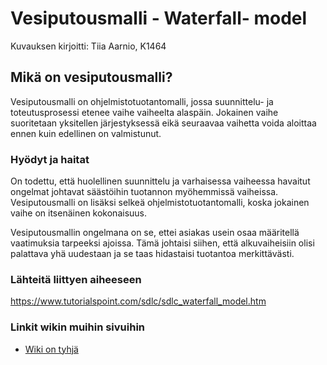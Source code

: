  # Vesiputousmalli - Waterfall- model
 
 Kuvauksen kirjoitti: Tiia Aarnio, K1464
 
 ## Mikä on vesiputousmalli?
 
 Vesiputousmalli on ohjelmistotuotantomalli, jossa suunnittelu- ja toteutusprosessi etenee vaihe vaiheelta alaspäin. 
 Jokainen vaihe suoritetaan yksitellen järjestyksessä eikä seuraavaa vaihetta voida aloittaa ennen kuin edellinen on valmistunut.
 
 ### Hyödyt ja haitat
 
 On todettu, että huolellinen suunnittelu ja varhaisessa vaiheessa havaitut ongelmat johtavat säästöihin tuotannon myöhemmissä vaiheissa.
 Vesiputousmalli on lisäksi selkeä ohjelmistotuotantomalli, koska jokainen vaihe on itsenäinen kokonaisuus.
 
 Vesiputousmallin ongelmana on se, ettei asiakas usein osaa määritellä vaatimuksia tarpeeksi ajoissa. Tämä johtaisi siihen, että alkuvaiheisiin olisi palattava yhä uudestaan ja se taas hidastaisi tuotantoa merkittävästi.
 
 ### Lähteitä liittyen aiheeseen
 
https://www.tutorialspoint.com/sdlc/sdlc_waterfall_model.htm
 
 ### Linkit wikin muihin sivuihin
 
 * [Wiki on tyhjä]()
